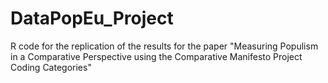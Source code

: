 # DataPopEu_Project
R code for the replication of the results for the paper "Measuring Populism in a Comparative Perspective using the Comparative Manifesto Project Coding Categories"
